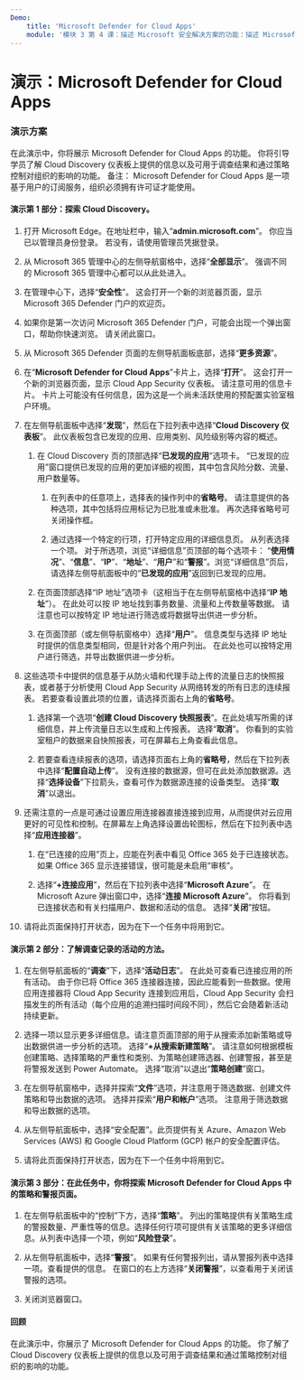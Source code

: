 ```yaml
---
Demo:
    title: 'Microsoft Defender for Cloud Apps'
    module: '模块 3 第 4 课：描述 Microsoft 安全解决方案的功能：描述 Microsoft 365 Defender 威胁防护'
---
```



# 演示：Microsoft Defender for Cloud Apps

### 演示方案
在此演示中，你将展示 Microsoft Defender for Cloud Apps 的功能。  你将引导学员了解 Cloud Discovery 仪表板上提供的信息以及可用于调查结果和通过策略控制对组织的影响的功能。  备注：  Microsoft Defender for Cloud Apps 是一项基于用户的订阅服务，组织必须拥有许可证才能使用。  

#### 演示第 1 部分：探索 Cloud Discovery。

1. 打开 Microsoft Edge。在地址栏中，输入“**admin.microsoft.com**”。  你应当已以管理员身份登录。  若没有，请使用管理员凭据登录。

1. 从 Microsoft 365 管理中心的左侧导航窗格中，选择“**全部显示**”。  强调不同的 Microsoft 365 管理中心都可以从此处进入。

1. 在管理中心下，选择“**安全性**”。  这会打开一个新的浏览器页面，显示 Microsoft 365 Defender 门户的欢迎页。  

1. 如果你是第一次访问 Microsoft 365 Defender 门户，可能会出现一个弹出窗口，帮助你快速浏览。  请关闭此窗口。

1. 从 Microsoft 365 Defender 页面的左侧导航面板底部，选择“**更多资源**”。

1. 在“**Microsoft Defender for Cloud Apps**”卡片上，选择“**打开**”。  这会打开一个新的浏览器页面，显示 Cloud App Security 仪表板。  请注意可用的信息卡片。  卡片上可能没有任何信息，因为这是一个尚未活跃使用的预配置实验室租户环境。  

1. 在左侧导航面板中选择“**发现**”，然后在下拉列表中选择“**Cloud Discovery 仪表板**”。  此仪表板包含已发现的应用、应用类别、风险级别等内容的概述。  

    1. 在 Cloud Discovery 页的顶部选择“**已发现的应用**”选项卡。  “已发现的应用”窗口提供已发现的应用的更加详细的视图，其中包含风险分数、流量、用户数量等。

        1. 在列表中的任意项上，选择表的操作列中的**省略号**。  请注意提供的各种选项，其中包括将应用标记为已批准或未批准。  再次选择省略号可关闭操作框。

        1. 通过选择一个特定的行项，打开特定应用的详细信息页。  从列表选择一个项。  对于所选项，浏览“详细信息”页顶部的每个选项卡：  “**使用情况**”、“**信息**”、“**IP**”、“**地址**”、“**用户**”和“**警报**”。浏览“详细信息”页后，请选择左侧导航面板中的“**已发现的应用**”返回到已发现的应用。

    1. 在页面顶部选择“IP 地址”选项卡（这相当于在左侧导航窗格中选择“**IP 地址**”）。  在此处可以按 IP 地址找到事务数量、流量和上传数量等数据。  请注意也可以按特定 IP 地址进行筛选或将数据导出供进一步分析。

    1. 在页面顶部（或左侧导航窗格中）选择“**用户**”。  信息类型与选择 IP 地址时提供的信息类型相同，但是针对各个用户列出。  在此处也可以按特定用户进行筛选，并导出数据供进一步分析。

1. 这些选项卡中提供的信息基于从防火墙和代理手动上传的流量日志的快照报表，或者基于分析使用 Cloud App Security 从网络转发的所有日志的连续报表。  若要查看设置此项的位置，请选择页面右上角的**省略号**。

    1. 选择第一个选项“**创建 Cloud Discovery 快照报表**”。在此处填写所需的详细信息，并上传流量日志以生成和上传报表。  选择“**取消**”。  你看到的实验室租户的数据来自快照报表，可在屏幕右上角查看此信息。

    1. 若要查看连续报表的选项，请选择页面右上角的**省略号**，然后在下拉列表中选择“**配置自动上传**”。  没有连接的数据源，但可在此处添加数据源。选择“**选择设备**”下拉箭头，查看可作为数据源连接的设备类型。  选择“**取消**”以退出。

1. 还需注意的一点是可通过设置应用连接器直接连接到应用，从而提供对云应用更好的可见性和控制。在屏幕左上角选择设置齿轮图标，然后在下拉列表中选择“**应用连接器**”。  

    1. 在“已连接的应用”页上，应能在列表中看见 Office 365 处于已连接状态。  如果 Office 365 显示连接错误，很可能是未启用“审核”。

    1. 选择“**+连接应用**”，然后在下拉列表中选择“**Microsoft Azure**”。  在 Microsoft Azure 弹出窗口中，选择“**连接 Microsoft Azure**”。  你将看到已连接状态和有关扫描用户、数据和活动的信息。  选择“**关闭**”按钮。

1. 请将此页面保持打开状态，因为在下一个任务中将用到它。

#### 演示第 2 部分：了解调查记录的活动的方法。

1. 在左侧导航面板的“**调查**”下，选择“**活动日志**”。  在此处可查看已连接应用的所有活动。   由于你已将 Office 365 连接器连接，因此应能看到一些数据。使用应用连接器将 Cloud App Security 连接到应用后，Cloud App Security 会扫描发生的所有活动（每个应用的追溯扫描时间段不同），然后它会随着新活动持续更新。  

1. 选择一项以显示更多详细信息。请注意页面顶部的用于从搜索添加新策略或导出数据供进一步分析的选项。  选择“**+从搜索新建策略**”。  请注意如何根据模板创建策略、选择策略的严重性和类别、为策略创建筛选器、创建警报，甚至是将警报发送到 Power Automate。  选择“取消”以退出“**策略创建**”窗口。

1. 在左侧导航窗格中，选择并探索“**文件**”选项，并注意用于筛选数据、创建文件策略和导出数据的选项。  选择并探索“**用户和帐户**”选项。  注意用于筛选数据和导出数据的选项。

1. 从左侧导航面板中，选择“安全配置”。此页提供有关 Azure、Amazon Web Services (AWS) 和 Google Cloud Platform (GCP) 帐户的安全配置评估。

1. 请将此页面保持打开状态，因为在下一个任务中将用到它。


#### 演示第 3 部分：在此任务中，你将探索 Microsoft Defender for Cloud Apps 中的策略和警报页面。

1. 在左侧导航面板中的“控制”下方，选择“**策略**”。  列出的策略提供有关策略生成的警报数量、严重性等的信息。选择任何行项可提供有关该策略的更多详细信息。从列表中选择一个项，例如“**风险登录**”。  

1. 从左侧导航面板中，选择“**警报**”。  如果有任何警报列出，请从警报列表中选择一项。查看提供的信息。  在窗口的右上方选择“**关闭警报**”，以查看用于关闭该警报的选项。  

1. 关闭浏览器窗口。

#### 回顾
在此演示中，你展示了 Microsoft Defender for Cloud Apps 的功能。  你了解了 Cloud Discovery 仪表板上提供的信息以及可用于调查结果和通过策略控制对组织的影响的功能。

